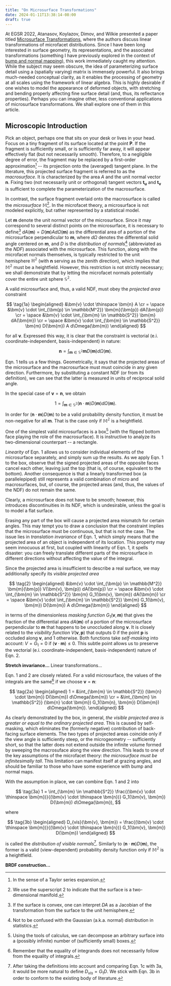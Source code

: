 ```yaml
---
title: "On Microsurface Transformations"
date: 2024-01-11T13:38:14-08:00
draft: true
---
```


At EGSR 2022, Atanasov, Koylazov, Dimov, and Wilkie presented a paper titled [Microsurface Transformations](https://onlinelibrary.wiley.com/doi/abs/10.1111/cgf.14590), where the authors discuss linear transformations of microfacet distributions. Since I have been long interested in surface geometry, its representations, and the associated transformations (something I have previously explored in the context of [bump and normal mapping](/post/surface-gradient/)), this work immediately caught my attention. While the subject may seem obscure, the idea of parameterizing surface detail using a (spatially varying) matrix is immensely powerful. It also brings much-needed conceptual clarity, as it enables the processing of geometry at all scales using the framework of linear algebra. This is highly desirable if one wishes to model the appearance of deformed objects, with stretching and bending properly affecting fine surface detail (and, thus, its reflectance properties). Perhaps you can imagine other, less conventional applications of microsurface transformations. We shall explore one of them in this article.

<!--more-->

## Microscopic Introduction

Pick an object, perhaps one that sits on your desk or lives in your head. Focus on a tiny fragment of its surface located at the point $\bm{P}$. If the fragment is sufficiently small, or is sufficiently far away, it will appear effectively flat (but not necessarily smooth). Therefore, to a negligible degree of error, the fragment may be replaced by a first-order approximation[^1] -- its projection onto the (averaged) tangent plane. In the literature, this projected surface fragment is referred to as the *macrosurface*. It is characterized by the area $A$ and the unit normal vector $\bm{n}$. Fixing two (not necessarily unit or orthogonal) tangent vectors $\bm{t_u}$ and $\bm{t_v}$ is sufficient to complete the parameterization of the macrosurface.

[^1]: In the sense of a Taylor series expansion.

In contrast, the surface fragment overlaid onto the macrosurface is called the *microsurface* $\mathbb{M}$[^2]. In the microfacet theory, a microsurface is not modeled explicitly, but rather represented by a statistical model.

[^2]: We use the superscript 2 to indicate that the surface is a two-dimensional manifold.

Let $\bm{m}$ denote the unit normal vector of the microsurface. Since it may correspond to several distinct points on the microsurface, it is necessary to define[^3] $dA(\bm{m}) = D(\bm{m}) A d\Omega(\bm{m})$ as the differential area of a portion of the microsurface perpendicular to $\bm{m}$, where $d\Omega$ denotes the differential solid angle centered on $\bm{m}$, and $D$ is the *distribution of normals*[^4] (abbreviated as the *NDF*) associated with the microsurface. This function, along with the microfacet normals themselves, is typically restricted to the unit hemisphere $\mathbb{H^2}$ (with $\bm{n}$ serving as the zenith direction), which implies that $\mathbb{M^2}$ must be a heightfield. However, this restriction is not strictly necessary; we shall demonstrate that by letting the microfacet normals potentially cover the entire unit sphere $\mathbb{S^2}$.

[^3]: If the surface is convex, one can interpret $DA$ as a Jacobian of the transformation from the surface to the unit hemisphere.

[^4]: Not to be confused with the Gaussian (a.k.a. normal) distribution in statistics.

A valid microsurface and, thus, a valid NDF, must obey the *projected area* constraint

$$ \tag{1a}
\begin{aligned}
	&\bm{v} \cdot \thinspace \bm{n} A
	\cr = \space
	&\bm{v} \cdot \int_{\bm{p} \in \mathbb{M^2}} \bm{m}(\bm{p}) dA(\bm{p})
	\cr = \space
	&\bm{v} \cdot \int_{\bm{m} \in \mathbb{S^2}} \bm{m} dA(\bm{m})
	\cr = \space
	&\bm{v} \cdot \int_{\bm{m} \in \mathbb{S^2}} \bm{m} D(\bm{m}) A d\Omega(\bm{m})
\end{aligned}
$$

for all $\bm{v}$. Expressed this way, it is clear that the constraint is vectorial (e.i. coordinate-independent, basis-independent) in nature:

$$ \tag{1b}
	\bm{n} = \int_{\bm{m} \in \mathbb{S^2}} \bm{m} D(\bm{m}) d\Omega(\bm{m}).
$$

Eqn. 1 tells us a few things. Geometrically, it says that the projected areas of the microsurface and the macrosurface must must coincide in any given direction. Furthermore, by substituting a constant NDF (or from its definition), we can see that the latter is measured in units of reciprocal solid angle.

In the special case of $\bm{v} = \bm{n}$, we obtain

$$ \tag{1c}
	1 = \int_{\bm{m} \in \mathbb{S^2}} (\bm{n} \cdot \bm{m}) D(\bm{m}) d\Omega(\bm{m}).
$$

In order for $(\bm{n} \cdot \bm{m}) D(\bm{m})$ to be a valid probability density function, it must be non-negative for all $\bm{m}$. That is the case only if $\mathbb{M^2}$ is a heightfield.

One of the simplest valid microsurfaces is a box[^5] (with the flipped bottom face playing the role of the macrosurface). It is instructive to analyze its two-dimensional counterpart -- a rectangle.

[^5]: Using the tools of calculus, we can decompose an arbitrary surface into a (possibly infinite) number of (sufficiently small) boxes.

*Linearity* of Eqn. 1 allows us to consider individual elements of the microsurface separately, and simply sum up the results. As we apply Eqn. 1 to the box, observe that the signed projected areas of the opposite faces cancel each other, leaving just the top (that is, of course, equivalent to the bottom). Another consequence is that a linearly transformed box (a parallelepiped) still represents a valid combination of micro and macrosurfaces, but, of course, the projected areas (and, thus, the values of the NDF) do not remain the same.

Clearly, a microsurface does not have to be smooth; however, this introduces discontinuities in its NDF, which is undesirable, unless the goal is to model a flat surface.

Erasing any part of the box will cause a projected area mismatch for certain angles. This may tempt you to draw a conclusion that the constraint implies that the microsurface must be continuous, but that is not the case. The issue lies in *translation invariance* of Eqn. 1, which simply means that the projected area of an object is independent of its location. This property may seem innocuous at first, but coupled with linearity of Eqn. 1, it spells disaster: you can freely translate different parts of the microsurface in different directions without affecting the value of the integral.

Since the projected area is insufficient to describe a real surface, we may additionally specify its *visible projected area*

$$ \tag{2}
\begin{aligned}
	&\bm{v} \cdot \int_{\bm{p} \in \mathbb{M^2}}
	\bm{m}(\bm{p}) V(\bm{v}, \bm{p}) dA(\bm{p})
	\cr = \space
	&\bm{v} \cdot \int_{\bm{m} \in \mathbb{S^2}}
	\bm{m} G_1(\bm{v}, \bm{m}) dA(\bm{m})
	\cr = \space
	&\bm{v} \cdot \int_{\bm{m} \in \mathbb{S^2}}
	\bm{m} G_1(\bm{v}, \bm{m}) D(\bm{m}) A d\Omega(\bm{m})
\end{aligned}
$$

in terms of the dimensionless *masking function* $G_1(\bm{v}, \bm{m})$ that gives the fraction of the differential area $dA(\bm{m})$ of a portion of the microsurface perpendicular to $\bm{m}$ that happens to be unoccluded along $\bm{v}$. It is closely related to the *visibility function* $V(\bm{v}, \bm{p})$ that outputs 0 if the point $\bm{p}$ is occluded along $\bm{v}$, and 1 otherwise. Both functions take *self-masking* into account: $V = G_1 = 0$ if $(\bm{v} \cdot \bm{m}) \le 0$. This subtle point allows us to preserve the vectorial (e.i. coordinate-independent, basis-independent) nature of Eqn. 2.

**Stretch invariance...** Linear transformations...

Eqn. 1 and 2 are closely related. For a valid microsurface, the values of the integrals are the same[^6] if we choose $\bm{v} = \bm{n}$:

[^6]: Remember that the equality of integrands does not necessarily follow from the equality of integrals.

$$ \tag{2a}
\begin{aligned}
	1 =
	&\int_{\bm{m} \in \mathbb{S^2}} (\bm{n} \cdot \bm{m}) D(\bm{m}) d\Omega(\bm{m})
	\cr =
	&\int_{\bm{m} \in \mathbb{S^2}}
	(\bm{n} \cdot \bm{m}) G_1(\bm{n}, \bm{m}) D(\bm{m}) d\Omega(\bm{m}).
\end{aligned}
$$

As clearly demonstrated by the box, in general, *the visible projected area is greater or equal to the ordinary projected area*. This is caused by self-masking, which eliminates the (formerly negative) contribution of back-facing surface elements. The two types of projected areas coincide only if the view angle is sufficiently steep, or the microgeometry -- sufficiently short, so that the latter does not extend outside the infinite volume formed by sweeping the macrosuface along the view direction. This leads to one of the key assumptions of the microfacet theory: *the microsurface must be infinitesimally tall*. This limitation can manifest itself at grazing angles, and should be familiar to those who have some experience with bump and normal maps.

With the assumption in place, we can combine Eqn. 1 and 2 into

$$ \tag{3a}
	1 =
	\int_{\bm{m} \in \mathbb{S^2}}
	\frac{(\bm{v} \cdot \thinspace \bm{m})}{(\bm{v} \cdot \thinspace \bm{n})} G_1(\bm{v}, \bm{m}) D(\bm{m}) d\Omega(\bm{m}),
$$

where

$$ \tag{3b}
\begin{aligned}
	D_{vis}(\bm{v}, \bm{m}) =
	\frac{(\bm{v} \cdot \thinspace \bm{m})}{(\bm{v} \cdot \thinspace \bm{n})} G_1(\bm{v}, \bm{m}) D(\bm{m})
\end{aligned}
$$

is called the *distribution of visible normals*[^7]. Similarly to $(\bm{n} \cdot \bm{m}) D(\bm{m})$, the former is a valid (view-dependent) probability density function only if $\mathbb{M^2}$ is a heightfield.

**BRDF construction...**

[^7]: After taking the definitions into account and comparing Eqn. 1c with 3a, it would be more natural to define $D_{vis} = G_1 D$. We stick with Eqn. 3b in order to conform to the existing body of literature.